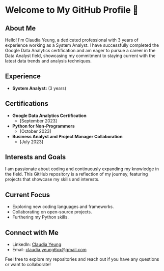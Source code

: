 # Welcome to My GitHub Profile 👋

## About Me

Hello! I'm Claudia Yeung, a dedicated professional with 3 years of experience working as a System Analyst. I have successfully completed the Google Data Analytics certification and am eager to pursue a career in the Data Analyst field, showcasing my commitment to staying current with the latest data trends and analysis techniques.

## Experience

- **System Analyst:** (3 years)

## Certifications

- **Google Data Analytics Certification**
  - [September 2023]
- **Python for Non-Programmers**
  - [October 2023]
- **Business Analyst and Project Manager Collaboration**
  - [July 2023]

## Interests and Goals

I am passionate about coding and continuously expanding my knowledge in the field. This GitHub repository is a reflection of my journey, featuring projects that showcase my skills and interests.

## Current Focus

- Exploring new coding languages and frameworks.
- Collaborating on open-source projects.
- Furthering my Python skills.

## Connect with Me

- LinkedIn: [Claudia Yeung](https://www.linkedin.com/in/claudia-yeung/)
- Email: claudia.yeung6xx@gmail.com

Feel free to explore my repositories and reach out if you have any questions or want to collaborate!
